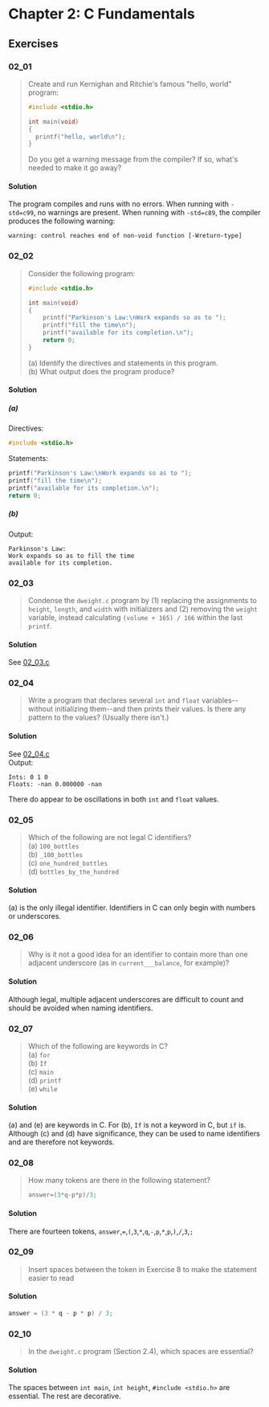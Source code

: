 # Chapter 2: C Fundamentals
## Exercises

### 02_01
> Create and run Kernighan and Ritchie's famous "hello, world" program:
> ```c
> #include <stdio.h>
>
> int main(void)
> {
> 	printf("hello, world\n");
> }
> ```
> Do you get a warning message from the compiler? If so, what's needed to make it go away?
#### Solution
The program compiles and runs with no errors. When running with `-std=c99`, no warnings are present. When running with `-std=c89`, the compiler produces the following warning:
```
warning: control reaches end of non-void function [-Wreturn-type]
```

### 02_02
> Consider the following program:
> ```c
> #include <stdio.h>
>
> int main(void)
> {
>     printf("Parkinson's Law:\nWork expands so as to ");
>     printf("fill the time\n");
>     printf("available for its completion.\n");
>     return 0;
> }
> ```
> (a) Identify the directives and statements in this program.\
> (b) What output does the program produce?
#### Solution
##### (a)
Directives:
```c
#include <stdio.h>
```
Statements:
```c
printf("Parkinson's Law:\nWork expands so as to ");
printf("fill the time\n");
printf("available for its completion.\n");
return 0;
```
##### (b)
Output:
```
Parkinson's Law:
Work expands so as to fill the time
available for its completion.

```

### 02_03
> Condense the `dweight.c` program by (1) replacing the assignments to `height`, `length`, and `width` with initializers and (2) removing the `weight` variable, instead calculating `(volume + 165) / 166` within the last `printf`.
#### Solution
See [02_03.c](02_03.c)

### 02_04
> Write a program that declares several `int` and `float` variables--without initializing them--and then prints their values. Is there any pattern to the values? (Usually there isn't.)
#### Solution
See [02_04.c](02_04.c)\
Output:
```
Ints: 0 1 0
Floats: -nan 0.000000 -nan
```
There do appear to be oscillations in both `int` and `float` values.

### 02_05
> Which of the following are not legal C identifiers?\
> (a) `100_bottles`\
> (b) `_100_bottles`\
> (c) `one_hundred_bottles`\
> (d) `bottles_by_the_hundred`
#### Solution
(a) is the only illegal identifier. Identifiers in C can only begin with numbers or underscores.

### 02_06
> Why is it not a good idea for an identifier to contain more than one adjacent underscore (as in `current___balance`, for example)?
#### Solution
Although legal, multiple adjacent underscores are difficult to count and should be avoided when naming identifiers.

### 02_07
> Which of the following are keywords in C?\
> (a) `for`\
> (b) `If`\
> (c) `main`\
> (d) `printf`\
> (e) `while`
#### Solution
(a) and (e) are keywords in C. For (b), `If` is not a keyword in C, but `if` is. Although (c) and (d) have significance, they can be used to name identifiers and are therefore not keywords.

### 02_08
> How many tokens are there in the following statement?
> ```c
> answer=(3*q-p*p)/3;
> ```
#### Solution
There are fourteen tokens, `answer`,`=`,`(`,`3`,`*`,`q`,`-`,`p`,`*`,`p`,`)`,`/`,`3`,`;`

### 02_09
> Insert spaces between the token in Exercise 8 to make the statement easier to read
#### Solution
```c
answer = (3 * q - p * p) / 3;
```

### 02_10
> In the `dweight.c` program (Section 2.4), which spaces are essential?
#### Solution
The spaces between `int main`, `int height`, `#include <stdio.h>` are essential. The rest are decorative.
